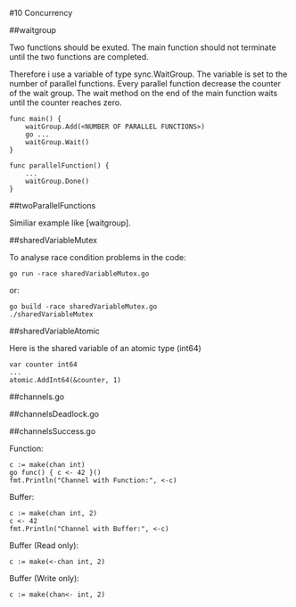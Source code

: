 #10 Concurrency

##waitgroup

Two functions should be exuted. The main function should not terminate until the two functions are completed.

Therefore i use a variable of type sync.WaitGroup. The variable is set to the number of parallel functions. Every parallel function decrease the counter of the wait group. The wait method on the end of the main function waits until the counter reaches zero.

```
func main() {
	waitGroup.Add(<NUMBER OF PARALLEL FUNCTIONS>)        
	go ...                
	waitGroup.Wait()
}

func parallelFunction() {
	...
	waitGroup.Done()
}
```

##twoParallelFunctions

Similiar example like [waitgroup].

##sharedVariableMutex

To analyse race condition problems in the code:

```
go run -race sharedVariableMutex.go
```

or: 

```
go build -race sharedVariableMutex.go
./sharedVariableMutex 
```

##sharedVariableAtomic

Here is the shared variable of an atomic type (int64)

```
var counter int64
...
atomic.AddInt64(&counter, 1)
```

##channels.go

##channelsDeadlock.go

##channelsSuccess.go

Function:
```
c := make(chan int)
go func() { c <- 42 }()
fmt.Println("Channel with Function:", <-c)
```

Buffer:
```
c := make(chan int, 2)
c <- 42
fmt.Println("Channel with Buffer:", <-c)
```

Buffer (Read only):
```
c := make(<-chan int, 2)
```

Buffer (Write only):
```
c := make(chan<- int, 2)
```
